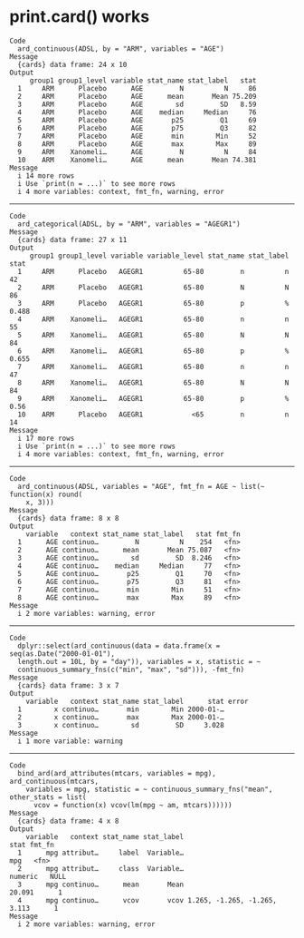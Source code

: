 # print.card() works

    Code
      ard_continuous(ADSL, by = "ARM", variables = "AGE")
    Message
      {cards} data frame: 24 x 10
    Output
         group1 group1_level variable stat_name stat_label   stat
      1     ARM      Placebo      AGE         N          N     86
      2     ARM      Placebo      AGE      mean       Mean 75.209
      3     ARM      Placebo      AGE        sd         SD   8.59
      4     ARM      Placebo      AGE    median     Median     76
      5     ARM      Placebo      AGE       p25         Q1     69
      6     ARM      Placebo      AGE       p75         Q3     82
      7     ARM      Placebo      AGE       min        Min     52
      8     ARM      Placebo      AGE       max        Max     89
      9     ARM    Xanomeli…      AGE         N          N     84
      10    ARM    Xanomeli…      AGE      mean       Mean 74.381
    Message
      i 14 more rows
      i Use `print(n = ...)` to see more rows
      i 4 more variables: context, fmt_fn, warning, error

---

    Code
      ard_categorical(ADSL, by = "ARM", variables = "AGEGR1")
    Message
      {cards} data frame: 27 x 11
    Output
         group1 group1_level variable variable_level stat_name stat_label  stat
      1     ARM      Placebo   AGEGR1          65-80         n          n    42
      2     ARM      Placebo   AGEGR1          65-80         N          N    86
      3     ARM      Placebo   AGEGR1          65-80         p          % 0.488
      4     ARM    Xanomeli…   AGEGR1          65-80         n          n    55
      5     ARM    Xanomeli…   AGEGR1          65-80         N          N    84
      6     ARM    Xanomeli…   AGEGR1          65-80         p          % 0.655
      7     ARM    Xanomeli…   AGEGR1          65-80         n          n    47
      8     ARM    Xanomeli…   AGEGR1          65-80         N          N    84
      9     ARM    Xanomeli…   AGEGR1          65-80         p          %  0.56
      10    ARM      Placebo   AGEGR1            <65         n          n    14
    Message
      i 17 more rows
      i Use `print(n = ...)` to see more rows
      i 4 more variables: context, fmt_fn, warning, error

---

    Code
      ard_continuous(ADSL, variables = "AGE", fmt_fn = AGE ~ list(~ function(x) round(
        x, 3)))
    Message
      {cards} data frame: 8 x 8
    Output
        variable   context stat_name stat_label   stat fmt_fn
      1      AGE continuo…         N          N    254   <fn>
      2      AGE continuo…      mean       Mean 75.087   <fn>
      3      AGE continuo…        sd         SD  8.246   <fn>
      4      AGE continuo…    median     Median     77   <fn>
      5      AGE continuo…       p25         Q1     70   <fn>
      6      AGE continuo…       p75         Q3     81   <fn>
      7      AGE continuo…       min        Min     51   <fn>
      8      AGE continuo…       max        Max     89   <fn>
    Message
      i 2 more variables: warning, error

---

    Code
      dplyr::select(ard_continuous(data = data.frame(x = seq(as.Date("2000-01-01"),
      length.out = 10L, by = "day")), variables = x, statistic = ~
      continuous_summary_fns(c("min", "max", "sd"))), -fmt_fn)
    Message
      {cards} data frame: 3 x 7
    Output
        variable   context stat_name stat_label      stat error
      1        x continuo…       min        Min 2000-01-…      
      2        x continuo…       max        Max 2000-01-…      
      3        x continuo…        sd         SD     3.028      
    Message
      i 1 more variable: warning

---

    Code
      bind_ard(ard_attributes(mtcars, variables = mpg), ard_continuous(mtcars,
        variables = mpg, statistic = ~ continuous_summary_fns("mean", other_stats = list(
          vcov = function(x) vcov(lm(mpg ~ am, mtcars))))))
    Message
      {cards} data frame: 4 x 8
    Output
        variable   context stat_name stat_label                         stat fmt_fn
      1      mpg attribut…     label  Variable…                          mpg   <fn>
      2      mpg attribut…     class  Variable…                      numeric   NULL
      3      mpg continuo…      mean       Mean                       20.091      1
      4      mpg continuo…      vcov       vcov 1.265, -1.265, -1.265, 3.113      1
    Message
      i 2 more variables: warning, error

